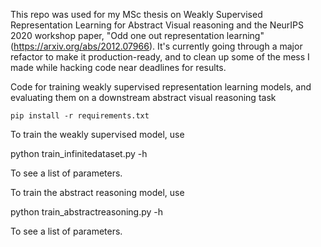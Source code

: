 This repo was used for my MSc thesis on Weakly Supervised Representation Learning for Abstract Visual reasoning and the NeurIPS 2020 workshop paper, "Odd one out representation learning" (https://arxiv.org/abs/2012.07966). It's currently going through a major refactor to make it production-ready, and to clean up some of the mess I made while hacking code near deadlines for results.

Code for training weakly supervised representation learning models, and evaluating them on a downstream abstract visual reasoning task

`pip install -r requirements.txt`

To train the weakly supervised model, use

python train_infinitedataset.py -h 

To see a list of parameters.

To train the abstract reasoning model, use

python train_abstractreasoning.py -h

To see a list of parameters.
